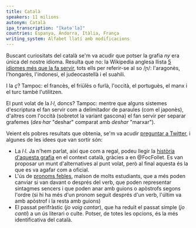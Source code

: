```yaml
---
title: Català
speakers: 11 milions
autonym: Català
ipa_transcription: "[kətəˈla]"
countries: Espanya, Andorra, Itàlia, França
writing_system: Alfabet llatí amb modificacions
---
```


Buscant curiositats del català se'm va acudir que potser la grafia *ny* era única del nostre idioma. Resulta que no: la Wikipedia anglesa llista [5 idiomes més que la fa servir][languages-ny], tots ells per referir-se al so /ɲ/: l'aragonès, l'hongarès, l'indonesi, el judeocastellà i el suahili.

I la *ç*? Tampoc: el francès, el friülès o furlà, l'occità, el portuguès, el manx i el turc també l'utilitzen.

El punt volat de la *l·l*, doncs? Tampoc: mentre que alguns sistemes d'escriptura el fan servir com a delimitador de paraules (com el japonès), d'altres com l'occità (sobretot la variant gascona) el fan servir per separar grafemes (*des·har* "deshar" comparat amb *deshar* "marxar"). 

Veient els pobres resultats que obtenia, se'm va acudir [preguntar a Twitter][twitter-catala], i algunes de les idees que van sortir són:

- La *l·l*. Ja n'hem parlat, així que com a regal, podeu llegir la [història d'aquesta grafia][punt-volat] en el context català, gràcies a en @FocFollet. Es van proposar un munt d'alternatives al punt volat, però al final aquesta és la que es va agafar com a oficial.
- L'ús de [pronoms febles][pronom-feble], malson de molts estudiants, que a més poden canviar si van davant o després del verb, que poden representar sintagmes sencers i que poden anar amb guions o apòstrofs segons l'ordre (si hi ha més d'un pronom seguit després d'un verb, l'últim va amb apòstrof i la resta amb guions)
- El passat perifràstic (*jo vaig cantar*), que ha reduït el passat simple (*jo cantí*) a un ús literari o culte. Potser, de totes les opcions, és la més identificativa del català.

[languages-ny]: https://www.wikiwand.com/en/Ny_(digraph)
[twitter-catala]: https://twitter.com/mrcasals/status/1170062854516629504
[punt-volat]: https://twitter.com/FocFollet/status/956064168481906688
[pronom-feble]: https://www.wikiwand.com/ca/Pronom_feble
[passat-perifrastic]: https://www.wikiwand.com/ca/Passat_perifr%C3%A0stic_de_l%27Indicatiu_(catal%C3%A0)
